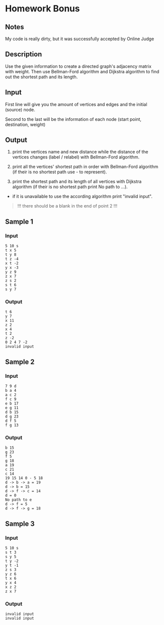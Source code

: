 # Homework Bonus

## Notes

My code is really dirty, but it was successfully accepted by Online Judge

## Description

Use the given information to create a directed graph's adjacency matrix with weight. Then use Bellman-Ford algorithm and Dijkstra algorithm to find out the shortest path and its length.

## Input

First line will give you the amount of vertices and edges and the initial (source) node.

Second to the last will be the information of each node (start point, destination, weight)

## Output

1. print the vertices name and new distance while the distance of the vertices changes (label / relabel) with Bellman-Ford algorithm.

2. print all the vertices' shortest path in order with Bellman-Ford algorithm (if their is no shortest path use - to represent).

3. print the shortest path and its length of all vertices with Dijkstra algorithm (if their is no shortest path print No path to ...).

- if it is unavailable to use the according algorithm print "invalid input".

> !!! there should be a blank in the end of point 2 !!!

## Sample 1

### Input

```
5 10 s
t x 5
t y 8
t z -4
x t -2
y x -3
y z 9
z x 7
z s 2
s t 6
s y 7
```

### Output

```
t 6
y 7
x 11
z 2
x 4
t 2
z -2
0 2 4 7 -2
invalid input
```

## Sample 2

### Input

```
7 9 d
b a 4
a c 2
f c 9
e b 17
e g 11
d b 15
d g 23
d f 5
f g 13
```

### Output

```
b 15
g 23
f 5
g 18
a 19
c 21
c 14
19 15 14 0 - 5 18
d -> b -> a = 19
d -> b = 15
d -> f -> c = 14
d = 0
No path to e
d -> f = 5
d -> f -> g = 18
```

## Sample 3

### Input

```
5 10 s
s t 3
s y 5
t y -2
y t -1
z s 3
y z 6
t x 6
y x 4
x z 2
z x 7
```

### Output

```
invalid input
invalid input
```
